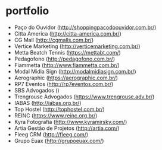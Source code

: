 # portfolio

- Paço do Ouvidor (http://shoppingpacodoouvidor.com.br/)
- Citta America (http://citta-america.com.br/)
- CG Mall (http://cgmalls.com.br/)
- Vertice Marketing (http://verticemarketing.com.br/)
- Metta Beatch Tennis (https://mettabt.com/)
- Pedagofono (http://pedagofono.com.br/)
- Fiammetta (http://www.fiammetta.com.br/)
- Modal Midia Sign (http://modalmidiasign.com.br/)
- Aerographic (https://aerographic.com.br/)
- RP7 Eventos (http://rp7eventos.com.br/)
- SBS Advogados ()
- Trengrouse Advogados (https://www.trengrouse.adv.br/)
- IABAS (http://iabas.org.br/)
- Top Hostel (http://tophostel.com.br/)
- REINC (https://www.reinc.org.br/)
- Kyra Fotografia (http://www.kyramirsky.com/)
- Artia Gestão de Projetos (http://artia.com/)
- Fleeg CRM (http://fleeg.com/)
- Grupo Euax (http://grupoeuax.com/)
